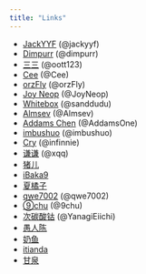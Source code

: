 ```yaml
---
title: "Links"
---
```


- [JackYYF](https://jackyyf.com/) (@jackyyf)
- [Dimpurr](http://blog.dimpurr.com/) (@dimpurr)
- [三三](http://best33.com/) (@oott123)
- [Cee](http://blog.cee.moe/) (@Cee)
- [orzFly](https://orzfly.com/) (@orzFly)
- [Joy Neop](https://joyneop.xyz/blog/) (@JoyNeop)
- [Whitebox](http://code5light.com/) (@sanddudu)
- [Almsev](http://www.almsev.com/) (@Almsev)
- [Addams Chen](http://addamschen.me/) (@AddamsOne)
- [imbushuo](https://imbushuo.net/) (@imbushuo)
- [Cry](http://infinnie.github.io/) (@infinnie)
- [谦谦](http://xqq.0ginr.com/) (@xqq)
- [猪儿](http://www.9bili.com/)
- [iBaka9](http://www.ibaka9.com/)
- [夏橘子](https://ovo.so/)
- [qwe7002](http://www.qwe7002.com/) (@qwe7002)
- [⑨chu](http://www.bakachu.cn/) (@9chu)
- [次碳酸钴](http://www.web-tinker.com/) (@YanagiEiichi)
- [愚人陈](http://www.yurenchen.com/)
- [奶鱼](http://mxd.moe/)
- [itianda](http://itianda.com/)
- [甘泉](http://ganquan.info/)
